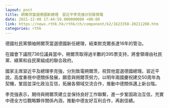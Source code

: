 ```yaml
---
layout: post
title: 朔爾茨當選德國新總理　習近平李克強分別致賀電
date: 2021-12-08 17:44:59.000000000 +08:00
link: https://news.rthk.hk/rthk/ch/component/k2/1623350-20211208.htm
categories: rthk
---
```


德國社民黨領袖朔爾茨當選德國新任總理，結束默克爾長達16年的管治。

在國會下議院736位議員當中，朔爾茨取得過半數的395票支持，將會領導由社民黨、綠黨和自民黨組成的聯合政府。

國家主席習近平及總理李克強，分別致電朔爾茨，祝賀他當選德國總理。習近平說，高度重視中德關係發展，願意與朔爾茨努力，以明年兩國慶祝建交50周年為契機，鞏固並深化政治互信，拓展各領域交流合作，推動中德關係邁上新台階。

李克強表示，期待與朔爾茨建立並保持良好工作聯繫，進一步鞏固政治互信，充實中德全方位戰略夥伴關係內涵，推動中德友好互利合作，再創佳績。
